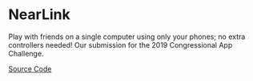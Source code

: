 # NearLink
Play with friends on a single computer using only your phones; no extra controllers needed! Our submission for the 2019 Congressional App Challenge.

[Source Code](https://github.com/seancabahug/NearLink-source)
